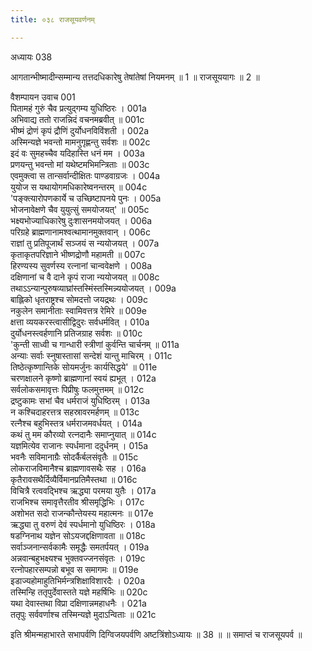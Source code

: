 ```yaml
---
title: ०३८ राजसूयवर्णनम्

---
```

अध्यायः 038

आगतान्भीष्मादीन्सम्मान्य तत्तदधिकारेषु तेषांतेषां नियमनम् ॥ 1 ॥ राजसूययागः ॥ 2 ॥
	
वैशम्पायन उवाच 	001  
पितामहं गुरुं चैव प्रत्युद्गम्य युधिष्ठिरः ।	001a  
अभिवाद्य ततो राजन्निदं वचनमब्रवीत् ॥	001c  
भीष्मं द्रोणं कृपं द्रौणिं दुर्योधनविविंशती ।	002a  
अस्मिन्यज्ञे भवन्तो मामनुगृह्णन्तु सर्वशः ॥	002c  
इदं वः सुमहच्चैव यदिहास्ति धनं मम ।	003a  
प्रणयन्तु भवन्तो मां यथेष्टमभिमन्त्रिताः ॥	003c  
एवमुक्त्वा स तान्सर्वान्दीक्षितः पाण्डवाग्रजः ।	004a  
युयोज स यथायोगमधिकारेष्वनन्तरम् ॥	004c  
\'पङ्क्त्यारोपणकार्ये च उच्छिष्टापनये पुनः ।	005a  
भोजनावेक्षणे चैव युयुत्सुं समयोजयत्\' ॥	005c  
भक्ष्यभोज्याधिकारेषु दुःशासनमयोजयत् ।	006a  
परिग्रहे ब्राह्मणानामश्वत्थामानमुक्तवान् ।	006c  
राज्ञां तु प्रतिपूजार्थं सञ्जयं स न्ययोजयत् ।	007a  
कृताकृतपरिज्ञाने भीष्णद्रोणौ महामती ॥	007c  
हिरण्यस्य सुवर्णस्य रत्नानां चान्ववेक्षणे ।	008a  
दक्षिणानां च वै दाने कृपं राजा न्ययोजयत् ॥	008c  
तथाऽऽन्यान्पुरुषव्याघ्रांस्तस्मिंस्तस्मिन्न्ययोजयत् ।	009a  
बाह्लिको धृतराष्ट्रश्च सोमदत्तो जयद्रथः ।	009c  
नकुलेन समानीताः स्वामिवत्तत्र रेमिरे ॥	009e  
क्षत्ता व्ययकरस्त्वासीद्विदुरः सर्वधर्मवित् ।	010a  
दुर्योधनस्त्वर्हणानि प्रतिजग्राह सर्वशः ॥	010c  
\'कुन्ती साध्वी च गान्धारी स्त्रीणां कुर्वन्ति चार्चनम् ॥	011a  
अन्याः सर्वाः स्नुषास्तासां सन्देशं यान्तु माचिरम् ।	011c  
तिष्ठेत्कृष्णान्तिके सोयमर्जुनः कार्यसिद्धये\' ॥	011e  
चरणक्षालने कृष्णो ब्राह्मणानां स्वयं ह्यभूत् ।	012a  
सर्वलोकसमावृत्तः पिप्रीषुः फलमुत्तमम् ॥	012c  
द्रष्टुकामः सभां चैव धर्मराजं युधिष्ठिरम् ।	013a  
न कश्चिदाहरत्तत्र सहस्रावरमर्हणम् ॥	013c  
रत्नैश्च बहुभिस्तत्र धर्मराजमवर्धयत् ।	014a  
कथं तु मम कौरव्यो रत्नदानैः समाप्नुयात् ॥	014c  
यज्ञमित्येव राजानः स्पर्धमाना ददुर्धनम् ।	015a  
भवनैः सविमानाग्रैः सोदर्कैर्बलसंवृतैः ॥	015c  
लोकराजविमानैश्च ब्राह्मणावसथैः सह ।	016a  
कृतैरावसथैर्दिव्यैर्विमानप्रतिमैस्तथा ॥	016c  
विचित्रै रत्ववद्भिश्च ऋद्ध्या परमया युतैः ।	017a  
राजभिश्च समावृत्तैरतीव श्रीसमृद्धिभिः ।	017c  
अशोभत सदो राजन्कौन्तेयस्य महात्मनः ॥	017e  
ऋद्ध्या तु वरुणं देवं स्पर्धमानो युधिष्ठिरः ।	018a  
षडग्निनाथ यज्ञेन सोऽयजद्दक्षिणावता ॥	018c  
सर्वाञ्जनान्सर्वकामैः समृद्धैः समतर्पयत् ।	019a  
अन्नवान्बहुभक्ष्यश्च भुक्तवज्जनसंवृतः ।	019c  
रत्नोपहारसम्पन्नो बभूव स समागमः ॥	019e  
इडाज्यहोमाहुतिभिर्मन्त्रशिक्षाविशारदैः ।	020a  
तस्मिन्हि ततृपुर्देवास्तते यज्ञे महर्षिभिः ॥	020c  
यथा देवास्तथा विप्रा दक्षिणान्नमहाधनैः ।	021a  
ततृपुः सर्ववर्णाश्च तस्मिन्यज्ञे मुदाऽन्विताः ॥ 	021c  

इति श्रीमन्महाभारते सभापर्वणि दिग्विजयपर्वणि अष्टत्रिंशोऽध्यायः ॥ 38 ॥ ॥ समाप्तं च राजसूयपर्व ॥